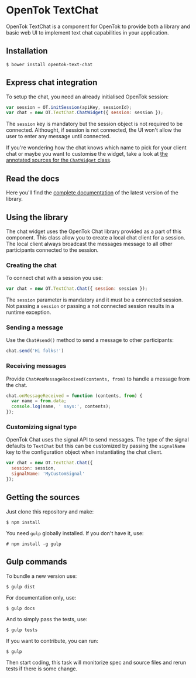 # OpenTok TextChat

OpenTok TextChat is a component for OpenTok to provide both a library and basic web UI to implement text chat capabilities in your application.

## Installation

```
$ bower install opentok-text-chat
```

## Express chat integration

To setup the chat, you need an already initialised OpenTok session:

```js
var session = OT.initSession(apiKey, sessionId);
var chat = new OT.TextChat.ChatWidget({ session: session });
```

The `session` key is mandatory but the session object is not required to be connected. Althought, if session is not connected, the UI won't allow the user to enter any message until connected.

If you're wondering how the chat knows which name to pick for your client chat or maybe you want to customise the widget, take a look at [the annotated sources for the `ChatWidget` class](http://cdn.rawgit.com/opentok/opentok-text-chat/master/docs/examples/ChatWidget.html).

## Read the docs

Here you'll find the [complete documentation](https://cdn.rawgit.com/opentok/opentok-text-chat/master/docs/index.html) of the latest version of the library.

## Using the library

The chat widget uses the OpenTok Chat library provided as a part of this component. This class allow you to create a local chat client for a session. The local client always broadcast the messages message to all other participants connected to the session.

### Creating the chat

To connect chat with a session you use:

```js
var chat = new OT.TextChat.Chat({ session: session });
```

The `session` parameter is mandatory and it must be a connected session. Not passing a `session` or passing a not connected session results in a runtime exception.

### Sending a message

Use the `Chat#send()` method to send a message to other participants:

```js
chat.send('Hi folks!')
```

### Receiving messages

Provide `Chat#onMessageReceived(contents, from)` to handle a message from the
chat.

```js
chat.onMessageReceived = function (contents, from) {
  var name = from.data;
  console.log(name, ' says:', contents);
});
```

### Customizing signal type

OpenTok Chat uses the signal API to send messages. The type of the signal defaults to `TextChat` but this can be customized by passing the `signalName` key to the configuration object when instantiating the chat client.

```js
var chat = new OT.TextChat.Chat({
  session: session,
  signalName: 'MyCustomSignal'
});
```

## Getting the sources

Just clone this repository and make:

```
$ npm install
```

You need `gulp` globally installed. If you don't have it, use:

```
# npm install -g gulp
```

## Gulp commands

To bundle a new version use:

```
$ gulp dist
```

For documentation only, use:

```
$ gulp docs
```

And to simply pass the tests, use:

```
$ gulp tests
```

If you want to contribute, you can run:

```
$ gulp
```

Then start coding, this task will monitorize spec and source files and rerun tests if there is some change.
